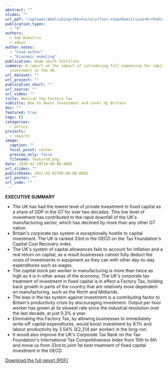 ```yaml
---
abstract: ""
slides: ""
url_pdf: "/uploads/Abolishing+the+Factory+Tax+-+Sam+Dumitriu+&+Dr+Pedro+Serodio+-+Final.pdf"
publication_types:
  - "4"
authors:
  - Sam Dumitriu
  - admin
author_notes:
  - "Lead author"
  - "Economic modeling"
publication: Adam Smith Institute
summary: A report on the impact of introducing full expensing for capital
  investment in the UK.
url_dataset: ""
url_project: ""
publication_short: ""
url_source: ""
url_video: ""
title: Abolish the Factory Tax
subtitle: How to Boost Investment and Level Up Britain
doi: ""
featured: true
tags: []
categories:
  - policy
projects:
  - reports
image:
  caption: ""
  focal_point: center
  preview_only: false
  filename: featured.png
date: 2020-02-19T14:00:00.000Z
url_slides: ""
publishDate: 2017-01-01T00:00:00.000Z
url_poster: ""
url_code: ""
---
```

**EXECUTIVE SUMMARY**

* The UK has had the lowest level of private investment in fixed capital as a share of GDP in the G7 for over two decades. This low level of investment has contributed to the rapid downfall of the UK's manufacturing sector, which has declined by more than any other G7 nation.
* Britain's corporate tax system is exceptionally hostile to capital investment. The UK is ranked 33rd in the OECD on the Tax Foundation's Capital Cost Recovery index.
* The UK's system of capital allowances fails to account for inflation and a real return on capital, as a result businesses cannot fully deduct the costs of investments in equipment as they can with other day-to-day expenditures such as wages.
* The capital stock per worker in manufacturing is more than twice as high as it is in other areas of the economy. The UK's corporate tax treatment of investment in fixed capital is in effect a Factory Tax, holding back growth in parts of the country that are relatively more dependent on manufacturing, such as the North and Midlands.
* The bias in the tax system against investment is a contributing factor to Britain's productivity crisis by discouraging investment. Output per hour worker has grown at its slowest rate since the industrial revolution over the last decade, at just 0.3% a year.
* Eliminating this Factory Tax, by allowing businesses to immediately write-off capital expenditures, would boost investment by 8.1% and labour productivity by 3.54% (£2,214 per worker) in the long-run.
* It would also improve the UK's Corporate Tax Rank on the Tax Foundation's International Tax Competitiveness Index from 15th to 6th and move us from 33rd to joint 1st best treatment of fixed capital investment in the OECD.

[Download the full report (PDF)](/uploads/Abolishing+the+Factory+Tax+-+Sam+Dumitriu+%26+Dr+Pedro+Serodio+-+Final.pdf)
